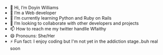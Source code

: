 - 👋 Hi, I’m Doyin Williams
- 👀 I’m a Web developer
- 🌱 I’m currently learning Python and Ruby on Rails
- 💞️ I’m looking to collaborate with other developers and projects
- 📫 How to reach me my twitter handlle Wfaithy
- 😄 Pronouns: She/Her
- ⚡ Fun fact: I enjoy coding but I'm not yet in the addiction stage..buh real soon

<!---
Doyin-Wfaith/Doyin-Wfaith is a ✨ special ✨ repository because its `README.md` (this file) appears on your GitHub profile.
You can click the Preview link to take a look at your changes.
--->
